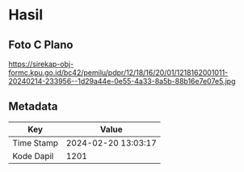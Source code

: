 # Hasil

## Foto C Plano

https://sirekap-obj-formc.kpu.go.id/bc42/pemilu/pdpr/12/18/16/20/01/1218162001011-20240214-233956--1d29a44e-0e55-4a33-8a5b-88b16e7e07e5.jpg


## Metadata

| Key        | Value               |
| ---------- | ------------------- |
| Time Stamp | 2024-02-20 13:03:17 |
| Kode Dapil | 1201                |



